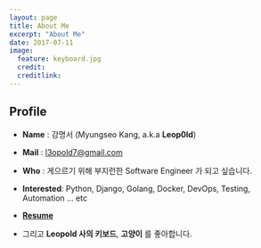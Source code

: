 ```yaml
---
layout: page
title: About Me
excerpt: "About Me"
date: 2017-07-11
image:
  feature: keyboard.jpg
  credit:
  creditlink:
---
```


## Profile

- **Name** : 강명서 (Myungseo Kang, a.k.a **Leop0ld**)

- **Mail** : <a href="mailto:l3opold7@gmail.com">l3opold7@gmail.com</a>

- **Who**
: 게으르기 위해 부지런한 Software Engineer 가 되고 싶습니다.

- **Interested**: Python, Django, Golang, Docker, DevOps, Testing, Automation ... etc

- **[Resume](http://resume.leop0ld.org/)**

- 그리고 **Leopold 사의 키보드**, **고양이** 를 좋아합니다.
